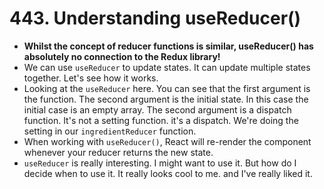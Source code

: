 # 443. Understanding useReducer()
- **Whilst the concept of reducer functions is similar, useReducer() has absolutely no connection to the Redux library!**
- We can use `useReducer` to update states. It can update multiple states together. Let's see how it works.
- Looking at the `useReducer` here. You can see that the first argument is the function. The second argument is the initial state. In this case the initial case is an empty array. The second argument is a dispatch function. It's not a setting function. it's a dispatch. We're doing the setting in our `ingredientReducer` function. 
- When working with `useReducer()`, React will re-render the component whenever your reducer returns the new state. 
- `useReducer` is really interesting. I might want to use it. But how do I decide when to use it. It really looks cool to me. and I've really liked it.